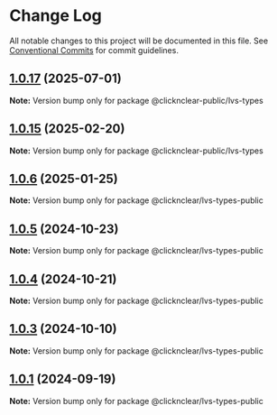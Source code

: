 # Change Log

All notable changes to this project will be documented in this file.
See [Conventional Commits](https://conventionalcommits.org) for commit guidelines.

## [1.0.17](https://github.com/ClicknClear/Public-Resources/compare/@clicknclear-public/lvs-types@1.0.17-tb.0...@clicknclear-public/lvs-types@1.0.17) (2025-07-01)

**Note:** Version bump only for package @clicknclear-public/lvs-types





## [1.0.15](https://github.com/ClicknClear/Public-Resources/compare/@clicknclear-public/lvs-types@1.0.15-tb.0...@clicknclear-public/lvs-types@1.0.15) (2025-02-20)

**Note:** Version bump only for package @clicknclear-public/lvs-types





## [1.0.6](https://github.com/ClicknClear/Public-Resources/compare/@clicknclear/lvs-types-public@1.0.6-gb-alfa.0...@clicknclear/lvs-types-public@1.0.6) (2025-01-25)

**Note:** Version bump only for package @clicknclear/lvs-types-public





## [1.0.5](https://github.com/ClicknClear/Public-Resources/compare/@clicknclear/lvs-types-public@1.0.5-tb.0...@clicknclear/lvs-types-public@1.0.5) (2024-10-23)

**Note:** Version bump only for package @clicknclear/lvs-types-public





## [1.0.4](https://github.com/ClicknClear/Public-Resources/compare/@clicknclear/lvs-types-public@1.0.4-tb.0...@clicknclear/lvs-types-public@1.0.4) (2024-10-21)

**Note:** Version bump only for package @clicknclear/lvs-types-public





## [1.0.3](https://github.com/ClicknClear/Public-Resources/compare/@clicknclear/lvs-types-public@1.0.3-gb.2...@clicknclear/lvs-types-public@1.0.3) (2024-10-10)

**Note:** Version bump only for package @clicknclear/lvs-types-public





## [1.0.1](https://github.com/ClicknClear/Public-Resources/compare/@clicknclear/lvs-types-public@1.0.1-tb.3...@clicknclear/lvs-types-public@1.0.1) (2024-09-19)

**Note:** Version bump only for package @clicknclear/lvs-types-public
